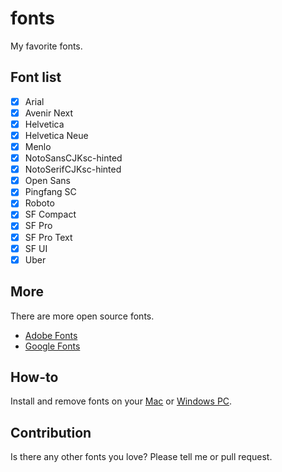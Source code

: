 # fonts
My favorite fonts.

## Font list
- [x] Arial
- [x] Avenir Next
- [x] Helvetica
- [x] Helvetica Neue
- [x] Menlo
- [x] NotoSansCJKsc-hinted
- [x] NotoSerifCJKsc-hinted
- [x] Open Sans
- [x] Pingfang SC
- [x] Roboto
- [x] SF Compact
- [x] SF Pro
- [x] SF Pro Text
- [x] SF UI
- [x] Uber

## More
There are more open source fonts.
* [Adobe Fonts](https://fonts.adobe.com)
* [Google Fonts](https://fonts.google.com)

## How-to
Install and remove fonts on your [Mac](https://support.apple.com/en-us/HT201749) or [Windows PC](https://support.microsoft.com/en-us/help/314960/how-to-install-or-remove-a-font-in-windows).

## Contribution
Is there any other fonts you love? Please tell me or pull request.